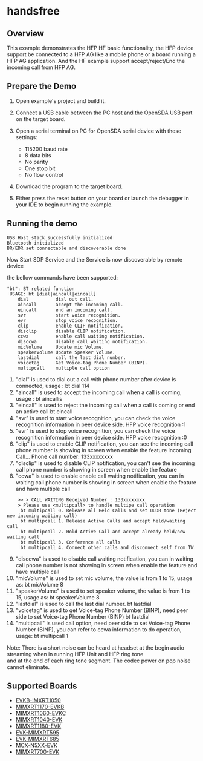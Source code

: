 # handsfree

## Overview
This example demonstrates the HFP HF basic functionality, the HFP device support be connected to a HFP AG like a mobile phone or a 
board running a HFP AG application. And the HF example support accept/reject/End the incoming call from HFP AG. 


## Prepare the Demo

1.  Open example's project and build it.

2.  Connect a USB cable between the PC host and the OpenSDA USB port on the target board.

3.  Open a serial terminal on PC for OpenSDA serial device with these settings:
    - 115200 baud rate
    - 8 data bits
    - No parity
    - One stop bit
    - No flow control

4.  Download the program to the target board.

5.  Either press the reset button on your board or launch the debugger in your IDE to begin running the example.

## Running the demo
~~~~~~~~~~~~~~~~~~~~~~~~~~~~~~~~~~~~~~~~~~~~~~~~~~~~~~~~
USB Host stack successfully initialized
Bluetooth initialized
BR/EDR set connectable and discoverable done
~~~~~~~~~~~~~~~~~~~~~~~~~~~~~~~~~~~~~~~~~~~~~~~~~~~~~~~~
Now Start SDP Service and the Service is now discoverable by remote device

the bellow commands have been supported:
~~~~~~~~~~~~~~~~~~~~~~~~~~~~~~~~~~~~~~~~~~~~~~~~~~~~~~~~
"bt": BT related function
 USAGE: bt [dial|aincall|eincall]
    dial          dial out call.
    aincall       accept the incoming call.
    eincall       end an incoming call.
    svr           start voice recognition.
    evr           stop voice recognition.
    clip          enable CLIP notification.
    disclip       disable CLIP notification.
    ccwa          enable call waiting notification.
    disccwa       disable call waiting notification.
    micVolume     Update mic Volume.
    speakerVolume Update Speaker Volume.
    lastdial      call the last dial number.
    voicetag      Get Voice-tag Phone Number (BINP).
    multipcall    multiple call option
~~~~~~~~~~~~~~~~~~~~~~~~~~~~~~~~~~~~~~~~~~~~~~~~~~~~~~~~
1) "dial" is used to dial out a call with phone number after device is connected, usage :
   bt dial 114
2) "aincall" is used to accept the incoming call when a call is coming, usage :
   bt aincallis 
3) "eincall" is used to reject the incoming call when a call is coming or end an active call
   bt eincall 
4) "svr" is used to start voice recognition, you can check the voice recognition information in peer device side.
   HFP voice recognition :1
5) "evr" is used to stop voice recognition, you can check the voice recognition information in peer device side.
   HFP voice recognition :0
6) "clip" is used to enable CLIP notification, you can see the incoming call phone number is showing in screen when enable the feature 
   Incoming Call...
   Phone call number: 133xxxxxxxx
7) "disclip" is used to disable CLIP notification, you can't see the incoming call phone number is showing in screen when enable the feature
8) "ccwa" is used to enable enable call waiting notification, you can in waiting call phone number is showing in screen when enable the feature and have multiple call
~~~~~~~~~~~~~~~~~~~~~~~~~~~~~~~~~~~~~~~~~~~~~~~~~~~~~~~~
	>> > CALL WAITING Received Number : 133xxxxxxxx
	> Please use <multipcall> to handle multipe call operation
	 bt multipcall 0. Release all Held Calls and set UUDB tone (Reject new incoming waiting call)
	 bt multipcall 1. Release Active Calls and accept held/waiting call
	 bt multipcall 2. Hold Active Call and accept already held/new waiting call
	 bt multipcall 3. Conference all calls
	 bt multipcall 4. Connect other calls and disconnect self from TW
~~~~~~~~~~~~~~~~~~~~~~~~~~~~~~~~~~~~~~~~~~~~~~~~~~~~~~~~
9) "disccwa" is used to disable call waiting notification, you can in waiting call phone number is not showing in screen when enable the feature and have multiple call
10) "micVolume" is used to set mic volume, the value  is from 1 to 15, usage as:
    bt micVolume 8
11) "speakerVolume" is used to set speaker volume, the value is from 1 to 15, usage as:
    bt speakerVolume 8
12) "lastdial" is used to call the last dial number.
    bt lastdial
13) "voicetag" is used to get Voice-tag Phone Number (BINP), need peer side to set Voice-tag Phone Number (BINP)
    bt lastdial
14) "multipcall"  is used call option, need peer side to set Voice-tag Phone Number (BINP), you can refer to ccwa information to do operation, usage:
    bt multipcall 1

Note:
There is a short noise can be heard at headset at the begin audio streaming when in running HFP Unit and HFP ring tone   
and at the end of each ring tone segment. The codec power on pop noise cannot eliminate.

## Supported Boards
- [EVKB-IMXRT1050](../../_boards/evkbimxrt1050/edgefast_bluetooth_examples/handsfree/example_board_readme.md)
- [MIMXRT1170-EVKB](../../_boards/evkbmimxrt1170/edgefast_bluetooth_examples/handsfree/example_board_readme.md)
- [MIMXRT1060-EVKC](../../_boards/evkcmimxrt1060/edgefast_bluetooth_examples/handsfree/example_board_readme.md)
- [MIMXRT1040-EVK](../../_boards/evkmimxrt1040/edgefast_bluetooth_examples/handsfree/example_board_readme.md)
- [MIMXRT1180-EVK](../../_boards/evkmimxrt1180/edgefast_bluetooth_examples/handsfree/example_board_readme.md)
- [EVK-MIMXRT595](../../_boards/evkmimxrt595/edgefast_bluetooth_examples/handsfree/example_board_readme.md)
- [EVK-MIMXRT685](../../_boards/evkmimxrt685/edgefast_bluetooth_examples/handsfree/example_board_readme.md)
- [MCX-N5XX-EVK](../../_boards/mcxn5xxevk/edgefast_bluetooth_examples/handsfree/example_board_readme.md)
- [MIMXRT700-EVK](../../_boards/mimxrt700evk/edgefast_bluetooth_examples/handsfree/example_board_readme.md)
